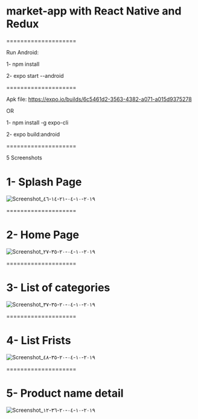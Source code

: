 # market-app with React Native and Redux

==================== 

Run Android:

1- npm install

2- expo start --android

====================

Apk file: https://expo.io/builds/6c5461d2-3563-4382-a071-a015d9375278

OR

1- npm install -g expo-cli

2- expo build:android

====================

5 Screenshots

# 1- Splash Page 
![Screenshot_٢٠١٩-١٠-٠٤-٢١-١٤-٤٦](https://user-images.githubusercontent.com/43926424/66233796-715b7400-e6ec-11e9-8a4e-ac734aa55e7b.png)

====================

# 2- Home Page
![Screenshot_٢٠١٩-١٠-٠٤-٢٠-٣٥-٢٧](https://user-images.githubusercontent.com/43926424/66232282-cb5a3a80-e6e8-11e9-81b9-b2eb927f8e03.png)

====================

# 3- List of categories
![Screenshot_٢٠١٩-١٠-٠٤-٢٠-٣٥-٣٧](https://user-images.githubusercontent.com/43926424/66232354-f04ead80-e6e8-11e9-9cd3-d00ac985d4be.png)

====================

# 4- List Frists
![Screenshot_٢٠١٩-١٠-٠٤-٢٠-٣٥-٤٨](https://user-images.githubusercontent.com/43926424/66232362-f5136180-e6e8-11e9-81cc-da19fe157a85.png)

====================

# 5- Product name detail
![Screenshot_٢٠١٩-١٠-٠٤-٢٠-٣٦-١٢](https://user-images.githubusercontent.com/43926424/66232385-fa70ac00-e6e8-11e9-9195-bb83b236039b.png)

